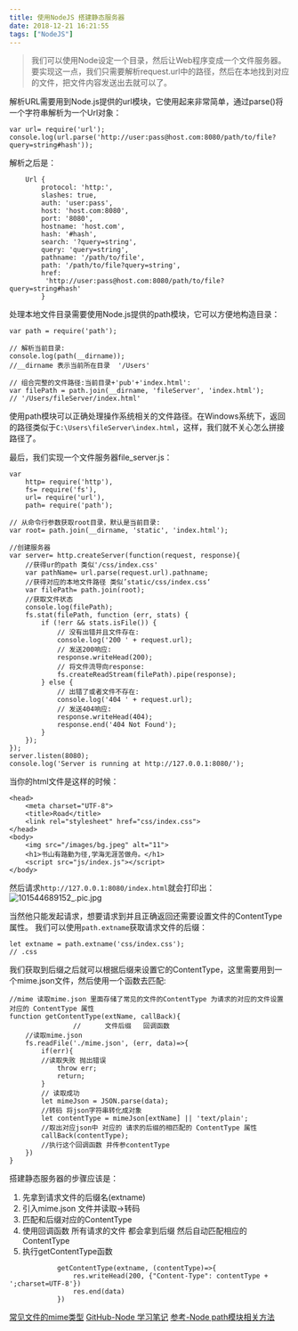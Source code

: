 ```yaml
---
title: 使用NodeJS 搭建静态服务器
date: 2018-12-21 16:21:55
tags: ["NodeJS"]
---
```



>我们可以使用Node设定一个目录，然后让Web程序变成一个文件服务器。要实现这一点，我们只需要解析request.url中的路径，然后在本地找到对应的文件，把文件内容发送出去就可以了。

解析URL需要用到Node.js提供的url模块，它使用起来非常简单，通过parse()将一个字符串解析为一个Url对象：
```
var url= require('url');
console.log(url.parse('http://user:pass@host.com:8080/path/to/file?query=string#hash'));

```
解析之后是：
```
    Url {
        protocol: 'http:',
        slashes: true,
        auth: 'user:pass',
        host: 'host.com:8080',
        port: '8080',
        hostname: 'host.com',
        hash: '#hash',
        search: '?query=string',
        query: 'query=string',
        pathname: '/path/to/file',
        path: '/path/to/file?query=string',
        href:
         'http://user:pass@host.com:8080/path/to/file?query=string#hash' 
        }
```
处理本地文件目录需要使用Node.js提供的path模块，它可以方便地构造目录：
```
var path = require('path');

// 解析当前目录:
console.log(path(__dirname));
//__dirname 表示当前所在目录  '/Users'

// 组合完整的文件路径:当前目录+'pub'+'index.html':
var filePath = path.join(__dirname, 'fileServer', 'index.html');
// '/Users/fileServer/index.html'
```

使用path模块可以正确处理操作系统相关的文件路径。在Windows系统下，返回的路径类似于`C:\Users\fileServer\index.html`，这样，我们就不关心怎么拼接路径了。

最后，我们实现一个文件服务器file_server.js：
```
var 
    http= require('http'),
    fs= require('fs'),
    url= require('url'),
    path= require('path');
    
// 从命令行参数获取root目录，默认是当前目录:
var root= path.join(__dirname, 'static', 'index.html');

//创建服务器
var server= http.createServer(function(request, response){
    //获得ur的path 类似'/css/index.css'
    var pathName= url.parse(request.url).pathname;
    //获得对应的本地文件路径 类似’static/css/index.css‘
    var filePath= path.join(root);
    //获取文件状态
    console.log(filePath);
    fs.stat(filePath, function (err, stats) {
        if (!err && stats.isFile()) {
            // 没有出错并且文件存在:
            console.log('200 ' + request.url);
            // 发送200响应:
            response.writeHead(200);
            // 将文件流导向response:
            fs.createReadStream(filePath).pipe(response);
        } else {
            // 出错了或者文件不存在:
            console.log('404 ' + request.url);
            // 发送404响应:
            response.writeHead(404);
            response.end('404 Not Found');
        }
    });
});
server.listen(8080);
console.log('Server is running at http://127.0.0.1:8080/');
```
当你的html文件是这样的时候：
```
<head>
    <meta charset="UTF-8">
    <title>Road</title>
    <link rel="stylesheet" href="css/index.css">
</head>
<body>
    <img src="/images/bg.jpeg" alt="11">
    <h1>书山有路勤为径,学海无涯苦做舟。</h1>
    <script src="js/index.js"></script>
</body>
```
然后请求`http://127.0.0.1:8080/index.html`就会打印出：
![101544689152_.pic.jpg](https://upload-images.jianshu.io/upload_images/7072486-5c918eec1e59e4ad.jpg?imageMogr2/auto-orient/strip%7CimageView2/2/w/1240)

当然他只能发起请求，想要请求到并且正确返回还需要设置文件的ContentType属性。
我们可以使用`path.extname`获取请求文件的后缀：
```
let extname = path.extname('css/index.css');
// .css
```
我们获取到后缀之后就可以根据后缀来设置它的ContentType，这里需要用到一个mime.json文件，然后使用一个函数去匹配:
```
//mime 读取mime.json 里面存储了常见的文件的ContentType 为请求的对应的文件设置对应的 ContentType 属性
function getContentType(extName, callBack){
                //      文件后缀   回调函数
    //读取mime.json
    fs.readFile('./mime.json', (err, data)=>{
        if(err){
        //读取失败 抛出错误
            throw err;
            return;
        }
        // 读取成功
        let mimeJson = JSON.parse(data);
        //转码 将json字符串转化成对象
        let contentType = mimeJson[extName] || 'text/plain';
        //取出对应json中 对应的 请求的后缀的相匹配的 ContentType 属性
        callBack(contentType);
        //执行这个回调函数 并传参contentType
    })
}
```
搭建静态服务器的步骤应该是：
1. 先拿到请求文件的后缀名(extname)
2.  引入mime.json 文件并读取->转码
3. 匹配和后缀对应的ContentType
4. 使用回调函数 所有请求的文件 都会拿到后缀 然后自动匹配相应的ContentType
5. 执行getContentType函数


```
            getContentType(extname, (contentType)=>{
                res.writeHead(200, {"Content-Type": contentType + ';charset=UTF-8'})
                res.end(data)
            })
```
[常见文件的mime类型](https://blog.csdn.net/kuangshp128/article/details/75207984)
[GitHub-Node 学习笔记](https://github.com/AnsonZnl/StudyNodeJS/blob/master/%E8%AF%BE%E7%A8%8B%E7%AC%94%E8%AE%B0/%E8%AF%BE%E6%97%B666-%E8%AF%BE%E6%97%B671%E7%AC%94%E8%AE%B0.md)
[参考-Node path模块相关方法](https://www.cnblogs.com/xxchi/p/6382892.html)